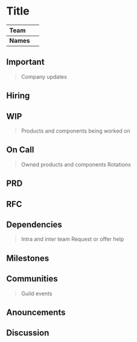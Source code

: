# Title

| **Team**  |                                                                     |
|:----------|---------------------------------------------------------------------|
| **Names** |                                                                     |

## Important
> Company updates

## Hiring

## WIP
> Products and components being worked on

## On Call
> Owned products and components
> Rotations

## PRD

## RFC

## Dependencies
> Intra and inter team
> Request or offer help

## Milestones

## Communities
> Guild events

## Anouncements

## Discussion
